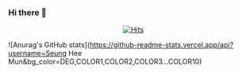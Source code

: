 ### Hi there 👋
<div align=center>
	
 [![Hits](https://hits.seeyoufarm.com/api/count/incr/badge.svg?url=https%3A%2F%2Fgithub.com%2FMuntari29%2Fhit-counter&count_bg=%2379C83D&title_bg=%23555555&icon=&icon_color=%23E7E7E7&title=hits&edge_flat=false)](https://hits.seeyoufarm.com)
</div>

![Anurag's GitHub stats](https://github-readme-stats.vercel.app/api?username=Seung Hee Mun&bg_color=DEG,COLOR1,COLOR2,COLOR3...COLOR10)
